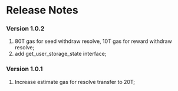 # Release Notes

### Version 1.0.2
1. 80T gas for seed withdraw resolve, 10T gas for reward withdraw resolve;
2. add get_user_storage_state interface;

### Version 1.0.1
1. Increase estimate gas for resolve transfer to 20T;